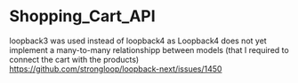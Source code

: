 # Shopping_Cart_API

loopback3 was used instead of loopback4 as Loopback4 does not yet implement a many-to-many relationshipp between models (that I required to connect the cart with the products)
https://github.com/strongloop/loopback-next/issues/1450